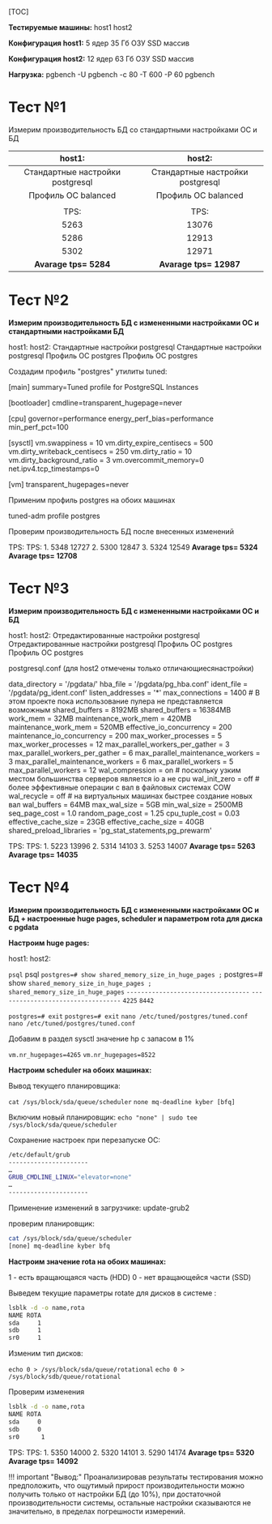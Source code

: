 
[TOC]

**Тестируемые машины:**
host1
host2

**Конфигурация host1:**
5 ядер
35 Гб ОЗУ
SSD массив

**Конфигурация host2:**
12 ядер
63 Гб ОЗУ
SSD массив

**Нагрузка:**
pgbench -U pgbench -c 80 -T 600 -P 60 pgbench

# Тест №1
Измерим производительность БД со стандартными настройками ОС и БД

| host1: | host2: |
| :------: | :------: |
| Стандартные настройки postgresql | Стандартные настройки postgresql |
| Профиль ОС balanced | Профиль ОС balanced |
| | |
| TPS: | TPS: |
| 5263 | 13076 |
| 5286 | 12913|
| 5302 | 12971|
| **Avarage tps=  5284** | **Avarage tps= 12987** |

# Тест №2
**Измерим производительность БД с измененными настройками ОС и стандартными настройками БД**

host1:                                                                                            host2:
Стандартные настройки postgresql                                                                  Стандартные настройки postgresql
Профиль ОС postgres                                                                               Профиль ОС postgres

Создадим профиль "postgres" утилиты tuned:

[main]
summary=Tuned profile for  PostgreSQL Instances

[bootloader]
cmdline=transparent_hugepage=never

[cpu]
governor=performance
energy_perf_bias=performance
min_perf_pct=100

[sysctl]
vm.swappiness = 10
vm.dirty_expire_centisecs = 500
vm.dirty_writeback_centisecs = 250
vm.dirty_ratio = 10
vm.dirty_background_ratio = 3
vm.overcommit_memory=0
net.ipv4.tcp_timestamps=0

[vm]
transparent_hugepages=never

Применим профиль postgres на обоих машинах

tuned-adm profile postgres

Проверим производительность БД после внесенных изменений

TPS:                                                                                              TPS:
    1. 5348                                                                                        12727
    2. 5300                                                                                        12847
    3. 5324                                                                                        12549
**Avarage tps=  5324                                                                                Avarage tps= 12708**

# Тест №3
**Измерим производительность БД с измененными настройками ОС и БД**

host1:                                                                                            host2:
Отредактированные настройки postgresql                                                            Отредактированные настройки postgresql
Профиль ОС postgres                                                                               Профиль ОС postgres

postgresql.conf       (для host2 отмечены только отличающиесянастройки)

data_directory = '/pgdata/'
hba_file = '/pgdata/pg_hba.conf'
ident_file = '/pgdata/pg_ident.conf'
listen_addresses = '*'
max_connections = 1400                    # В этом проекте пока использование пулера не представляется возможным
shared_buffers = 8192MB                                                                           shared_buffers = 16384MB
work_mem = 32MB
maintenance_work_mem = 420MB                                                                      maintenance_work_mem = 520MB
effective_io_concurrency = 200
maintenance_io_concurrency = 200
max_worker_processes = 5                                                                          max_worker_processes = 12
max_parallel_workers_per_gather = 3                                                               max_parallel_workers_per_gather = 6
max_parallel_maintenance_workers = 3                                                              max_parallel_maintenance_workers = 6
max_parallel_workers = 5                                                                          max_parallel_workers = 12
wal_compression = on                      # поскольку узким местом большинства серверов является io а не cpu
wal_init_zero = off                       # более эффективные операции с вал в файловых системах COW
wal_recycle = off                         # на виртуальных машинах быстрее создание новых вал
wal_buffers = 64MB
max_wal_size = 5GB
min_wal_size = 2500MB
seq_page_cost = 1.0
random_page_cost = 1.25
cpu_tuple_cost = 0.03
effective_cache_size = 23GB                                                                        effective_cache_size = 40GB
shared_preload_libraries = 'pg_stat_statements,pg_prewarm'

TPS:                                                                                               TPS:
    1. 5223                                                                                         13996
    2. 5314                                                                                         14103
    3. 5253                                                                                         14007
**Avarage tps=  5263                                                                                 Avarage tps= 14035**

# Тест №4
**Измерим производительность БД с измененными настройками ОС и БД + настроенные huge pages, scheduler и параметром rota для диска с pgdata**

**Настроим huge pages:**

host1:                                                                                              host2:

`psql`                                                                                                psql
`postgres=# show shared_memory_size_in_huge_pages ;`                                                  postgres=# show `shared_memory_size_in_huge_pages ;`
`shared_memory_size_in_huge_pages`
`----------------------------------`                                                                  `----------------------------------`
 `4225`                                                                                                `8442`

`postgres=# exit`                                                                                     `postgres=# exit`
`nano /etc/tuned/postgres/tuned.conf`                                                                 `nano /etc/tuned/postgres/tuned.conf`

Добавим в раздел sysctl значение hp с запасом в 1%

`vm.nr_hugepages=4265`                                                                                `vm.nr_hugepages=8522`

**Настроим scheduler на обоих машинах:**

Вывод текущего планировщика:

`cat /sys/block/sda/queue/scheduler`
`none mq-deadline kyber [bfq]`

Включим новый планировщик:
`echo "none" | sudo tee /sys/block/sda/queue/scheduler`

Сохранение настроек при перезапуске ОС:
```bash
/etc/default/grub
----------------------
…
GRUB_CMDLINE_LINUX="elevator=none"
…
----------------------
```
Применение изменений в загрузчике:
update-grub2

проверим  планировщик:
```bash
cat /sys/block/sda/queue/scheduler
[none] mq-deadline kyber bfq
```

**Настроим значение rota на обоих машинах:**

1 - есть вращающаяся часть (HDD)
0 - нет вращающейся части (SSD)

Выведем текущие параметры rotate для дисков в системе :
```bash
lsblk -d -o name,rota
NAME ROTA
sda     1
sdb     1
sr0     1
```

Изменим тип дисков:

`echo 0 > /sys/block/sda/queue/rotational`
`echo 0 > /sys/block/sdb/queue/rotational`

Проверим изменения
```bash
lsblk -d -o name,rota
NAME ROTA
sda     0
sdb     0
sr0      1
```

TPS:                                                                                             TPS:
    1. 5350                                                                                       14000
    2. 5320                                                                                       14101
    3. 5290                                                                                       14174
**Avarage tps=  5320                                                                               Avarage tps= 14092**

!!! important "Вывод:"
Проанализировав результаты тестирования можно предположить, что ощутимый прирост производительности можно получить только от настройки БД (до 10%), при достаточной производительности системы, остальные настройки сказываются не значительно, в пределах погрешности измерений.